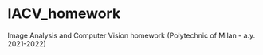 # IACV_homework
 Image Analysis and Computer Vision homework (Polytechnic of Milan - a.y. 2021-2022)
